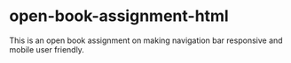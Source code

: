 # open-book-assignment-html
This is an open book assignment on making navigation bar responsive and mobile user friendly.
